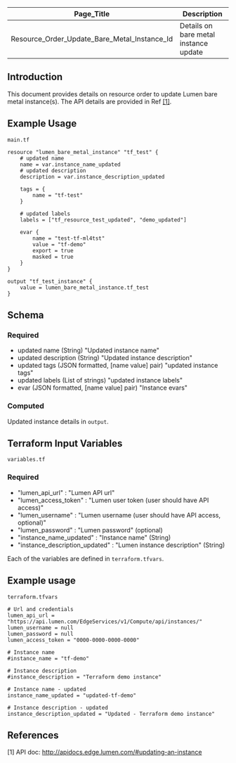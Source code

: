 | Page_Title      | Description                                 |
|-----------------|---------------------------------------------|
| Resource_Order_Update_Bare_Metal_Instance_Id  | Details on bare metal instance update |

## Introduction
This document provides details on resource order to update Lumen bare metal instance(s). The API details are provided in Ref [[1]](#1).

## Example Usage
`main.tf`
```hcl
resource "lumen_bare_metal_instance" "tf_test" {
    # updated name
    name = var.instance_name_updated
    # updated description
    description = var.instance_description_updated
    
    tags = {
        name = "tf-test"
    }

    # updated labels
    labels = ["tf_resource_test_updated", "demo_updated"]

    evar {
        name = "test-tf-ml4tst"
        value = "tf-demo"
        export = true
        masked = true
    }
}

output "tf_test_instance" {
    value = lumen_bare_metal_instance.tf_test
}
```
## Schema

### Required
- updated name (String) "Updated instance name"
- updated description (String) "Updated instance description"
- updated tags (JSON formatted, [name value] pair) "updated instance tags"
- updated labels (List of strings) "updated instance labels"
- evar (JSON formatted, [name value] pair) "Instance evars"

### Computed
Updated instance details in `output`.

## Terraform Input Variables
`variables.tf`
### Required
- "lumen_api_url" : "Lumen API url"
- "lumen_access_token" : "Lumen user token (user should have API access)"
- "lumen_username" : "Lumen username (user should have API access, optional)"
- "lumen_password" : "Lumen password" (optional)
- "instance_name_updated" : "Instance name" (String)
- "instance_description_updated" : "Lumen instance description" (String)

Each of the variables are defined in `terraform.tfvars`.

## Example usage
`terraform.tfvars`
```hcl
# Url and credentials
lumen_api_url = "https://api.lumen.com/EdgeServices/v1/Compute/api/instances/"
lumen_username = null
lumen_password = null
lumen_access_token = "0000-0000-0000-0000"

# Instance name
#instance_name = "tf-demo"

# Instance description
#instance_description = "Terraform demo instance"

# Instance name - updated
instance_name_updated = "updated-tf-demo"

# Instance description - updated
instance_description_updated = "Updated - Terraform demo instance"
```

## References
<a id="1">[1]</a> API doc: http://apidocs.edge.lumen.com/#updating-an-instance
